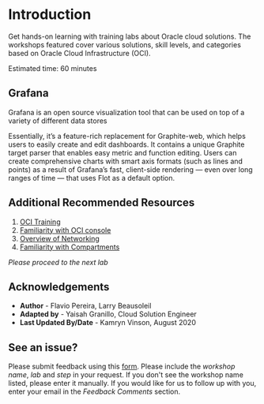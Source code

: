 # Introduction

Get hands-on learning with training labs about Oracle cloud solutions. The workshops featured cover various solutions, skill levels, and categories based on Oracle Cloud Infrastructure (OCI).

Estimated time: 60 minutes

## Grafana

Grafana is an open source visualization tool that can be used on top of a variety of different data stores

Essentially, it’s a feature-rich replacement for Graphite-web, which helps users to easily create and edit dashboards. It contains a unique Graphite target parser that enables easy metric and function editing. Users can create comprehensive charts with smart axis formats (such as lines and points) as a result of Grafana’s fast, client-side rendering — even over long ranges of time — that uses Flot as a default option.

## Additional Recommended Resources

1. [OCI Training](https://cloud.oracle.com/en_US/iaas/training)
2. [Familiarity with OCI console](https://docs.us-phoenix-1.oraclecloud.com/Content/GSG/Concepts/console.htm)
3. [Overview of Networking](https://docs.us-phoenix-1.oraclecloud.com/Content/Network/Concepts/overview.htm)
4. [Familiarity with Compartments](https://docs.us-phoenix-1.oraclecloud.com/Content/GSG/Concepts/concepts.htm)

*Please proceed to the next lab*

## Acknowledgements

- **Author** - Flavio Pereira, Larry Beausoleil
- **Adapted by** -  Yaisah Granillo, Cloud Solution Engineer
- **Last Updated By/Date** - Kamryn Vinson, August 2020

## See an issue?
Please submit feedback using this [form](https://apexapps.oracle.com/pls/apex/f?p=133:1:::::P1_FEEDBACK:1). Please include the *workshop name*, *lab* and *step* in your request.  If you don't see the workshop name listed, please enter it manually. If you would like for us to follow up with you, enter your email in the *Feedback Comments* section.
